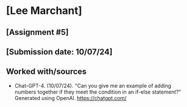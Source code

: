 # [Lee Marchant]
## [Assignment #5]
## [Submission date: 10/07/24]
## Worked with/sources 
* Chat-GPT-4. (10/07/24). "Can you give me an example of adding numbers together if they meet the condition in an if-else statement?" Generated using OpenAI. https://chatgpt.com/ 